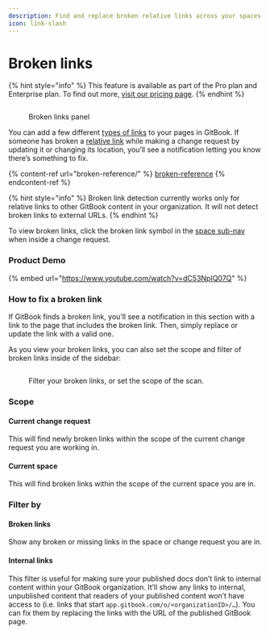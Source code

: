 ```yaml
---
description: Find and replace broken relative links across your spaces.
icon: link-slash
---
```


# Broken links

{% hint style="info" %}
This feature is available as part of the Pro plan and Enterprise plan. To find out more, [visit our pricing page](https://www.gitbook.com/pricing).
{% endhint %}

<figure><img src="../.gitbook/assets/published-content-broken-links.png" alt=""><figcaption><p>Broken links panel</p></figcaption></figure>

You can add a few different [types of links](../editing-content/inline.md#links) to your pages in GitBook. If someone has broken a [relative link](../editing-content/inline.md#relative-links) while making a change request by updating it or changing its location, you’ll see a notification letting you know there’s something to fix.

{% content-ref url="broken-reference/" %}
[broken-reference](broken-reference/)
{% endcontent-ref %}

{% hint style="info" %}
Broken link detection currently works only for relative links to other GitBook content in your organization. It will not detect broken links to external URLs.
{% endhint %}

To view broken links, click the broken link symbol in the [space sub-nav](editor/navigation.md#space-header-and-sub-navigation) when inside a change request.

### Product Demo

{% embed url="https://www.youtube.com/watch?v=dC53NpIQ07Q" %}

### How to fix a broken link

If GitBook finds a broken link, you’ll see a notification in this section with a link to the page that includes the broken link. Then, simply replace or update the link with a valid one.

As you view your broken links, you can also set the scope and filter of broken links inside of the sidebar:

<figure><img src="../.gitbook/assets/published-content-broken-links-cr.png" alt=""><figcaption><p>Filter your broken links, or set the scope of the scan.</p></figcaption></figure>

### Scope

#### Current change request

This will find newly broken links within the scope of the current change request you are working in.

#### Current space

This will find broken links within the scope of the current space you are in.

### Filter by

#### Broken links

Show any broken or missing links in the space or change request you are in.

#### Internal links

This filter is useful for making sure your published docs don’t link to internal content within your GitBook organization. It’ll show any links to internal, unpublished content that readers of your published content won’t have access to (i.e. links that start `app.gitbook.com/o/<organizationID>/…`). You can fix them by replacing the links with the URL of the published GitBook page.
